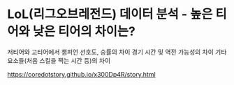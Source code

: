 LoL(리그오브레전드) 데이터 분석 - 높은 티어와 낮은 티어의 차이는?
=====

저티어와 고티어에서 챔피언 선호도, 승률의 차이
경기 시간 및 역전 가능성의 차이
기타 요소들(처음 스킬을 찍는 시간 등)의 차이

<a href='https://coredotstory.github.io/x300Dp4R/story.html'>https://coredotstory.github.io/x300Dp4R/story.html</a>